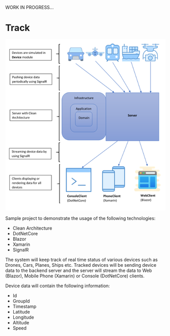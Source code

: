 WORK IN PROGRESS...

# Track

![alt text](https://github.com/melihercan/Track/blob/master/Track.png)

Sample project to demonstrate the usage of the following technologies:
- Clean Architecture
- DotNetCore
- Blazor
- Xamarin
- SignalR

The system will keep track of real time status of various devices such as Drones, Cars, Planes, Ships etc. Tracked devices will be sending device data to the backend server and the server will stream the data to Web (Blazor), Mobile Phone (Xamarin) or Console (DotNetCore) clients.

Device data will contain the following information:
- Id
- GroupId
- Timestamp
- Latitude
- Longitude
- Altitude
- Speed



